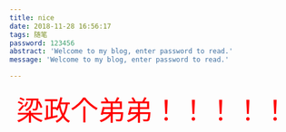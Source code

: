 ```yaml
---
title: nice
date: 2018-11-28 16:56:17
tags: 随笔
password: 123456
abstract: 'Welcome to my blog, enter password to read.'
message: 'Welcome to my blog, enter password to read.'

---
```


<p align="middle"><font color="red" size=100>梁政个弟弟！！！！！</font></p>


